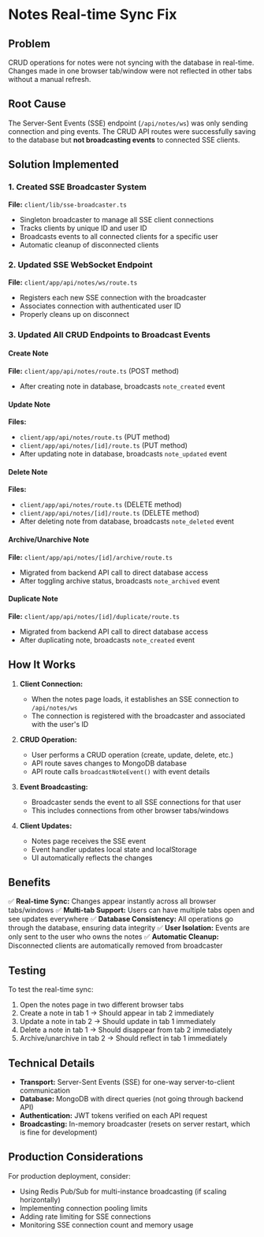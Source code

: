 # Notes Real-time Sync Fix

## Problem
CRUD operations for notes were not syncing with the database in real-time. Changes made in one browser tab/window were not reflected in other tabs without a manual refresh.

## Root Cause
The Server-Sent Events (SSE) endpoint (`/api/notes/ws`) was only sending connection and ping events. The CRUD API routes were successfully saving to the database but **not broadcasting events** to connected SSE clients.

## Solution Implemented

### 1. Created SSE Broadcaster System
**File:** `client/lib/sse-broadcaster.ts`

- Singleton broadcaster to manage all SSE client connections
- Tracks clients by unique ID and user ID
- Broadcasts events to all connected clients for a specific user
- Automatic cleanup of disconnected clients

### 2. Updated SSE WebSocket Endpoint
**File:** `client/app/api/notes/ws/route.ts`

- Registers each new SSE connection with the broadcaster
- Associates connection with authenticated user ID
- Properly cleans up on disconnect

### 3. Updated All CRUD Endpoints to Broadcast Events

#### Create Note
**File:** `client/app/api/notes/route.ts` (POST method)
- After creating note in database, broadcasts `note_created` event

#### Update Note
**Files:** 
- `client/app/api/notes/route.ts` (PUT method)
- `client/app/api/notes/[id]/route.ts` (PUT method)
- After updating note in database, broadcasts `note_updated` event

#### Delete Note
**Files:**
- `client/app/api/notes/route.ts` (DELETE method)
- `client/app/api/notes/[id]/route.ts` (DELETE method)
- After deleting note from database, broadcasts `note_deleted` event

#### Archive/Unarchive Note
**File:** `client/app/api/notes/[id]/archive/route.ts`
- Migrated from backend API call to direct database access
- After toggling archive status, broadcasts `note_archived` event

#### Duplicate Note
**File:** `client/app/api/notes/[id]/duplicate/route.ts`
- Migrated from backend API call to direct database access
- After duplicating note, broadcasts `note_created` event

## How It Works

1. **Client Connection:**
   - When the notes page loads, it establishes an SSE connection to `/api/notes/ws`
   - The connection is registered with the broadcaster and associated with the user's ID

2. **CRUD Operation:**
   - User performs a CRUD operation (create, update, delete, etc.)
   - API route saves changes to MongoDB database
   - API route calls `broadcastNoteEvent()` with event details

3. **Event Broadcasting:**
   - Broadcaster sends the event to all SSE connections for that user
   - This includes connections from other browser tabs/windows

4. **Client Updates:**
   - Notes page receives the SSE event
   - Event handler updates local state and localStorage
   - UI automatically reflects the changes

## Benefits

✅ **Real-time Sync:** Changes appear instantly across all browser tabs/windows
✅ **Multi-tab Support:** Users can have multiple tabs open and see updates everywhere
✅ **Database Consistency:** All operations go through the database, ensuring data integrity
✅ **User Isolation:** Events are only sent to the user who owns the notes
✅ **Automatic Cleanup:** Disconnected clients are automatically removed from broadcaster

## Testing

To test the real-time sync:

1. Open the notes page in two different browser tabs
2. Create a note in tab 1 → Should appear in tab 2 immediately
3. Update a note in tab 2 → Should update in tab 1 immediately
4. Delete a note in tab 1 → Should disappear from tab 2 immediately
5. Archive/unarchive in tab 2 → Should reflect in tab 1 immediately

## Technical Details

- **Transport:** Server-Sent Events (SSE) for one-way server-to-client communication
- **Database:** MongoDB with direct queries (not going through backend API)
- **Authentication:** JWT tokens verified on each API request
- **Broadcasting:** In-memory broadcaster (resets on server restart, which is fine for development)

## Production Considerations

For production deployment, consider:
- Using Redis Pub/Sub for multi-instance broadcasting (if scaling horizontally)
- Implementing connection pooling limits
- Adding rate limiting for SSE connections
- Monitoring SSE connection count and memory usage

